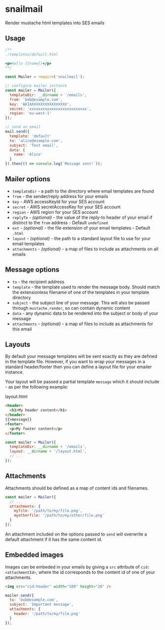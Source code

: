 # snailmail

Render mustache html templates into SES emails

## Usage

```js
/**
./templates/default.html

<p>Hello {{name}}</p>
**/

const Mailer = require('snailmail');

// configure mailer instance
const mailer = Mailer({
  templateDir: __dirname + '/emails',
  from: 'bob@example.com',
  key: 'AKIAXXXXXXXXXXXXXXXX',
  secret: 'xxxxxxxxxxxxxxxxxxxxxxxxxx',
  region: 'eu-west-1'
});

// send an email
mail.send({
  template: 'default'
  to: 'alice@example.com',
  subject: 'Test email',
  data: {
    name: 'Alice'
  }
}).then(() => console.log(`Message sent!`));
```

## Mailer options

* `templateDir` - a path to the directory where email templates are found
* `from` - the sender/reply address for your emails
* `key` - AWS accessKeyId for your SES account
* `secret` - AWS secretAccessKey for your SES account
* `region` - AWS region for your SES account
* `replyTo` - _(optional)_ - the value of the reply-to header of your email if distinct to the `from` address - Default `undefined`
* `ext` - _(optional)_ - the file extension of your email templates - Default `.html`
* `layout` - _(optional)_ - the path to a standard layout file to use for your email templates
* `attachments` - _(optional)_ - a map of files to include as attachments on all emails

## Message options

* `to` - the recipient address
* `template` - the template used to render the message body. Should match the extensionless filename of one of the templates in your template directory
* `subject` - the subject line of your message. This will also be passed through `mustache.render`, so can contain dynamic content
* `data` - any dynamic data to be rendered into the subject or body of your message
* `attachments` - _(optional)_ - a map of files to include as attachments for this email

## Layouts

By default your message templates will be sent exactly as they are defined in the template file. However, if you want to wrap your messages in a standard header/footer then you can define a layout file for your emailer instance.

Your layout will be passed a partial template `message` which it should include - as per the following example:

layout.html

```html
<header>
  <h1>My header content</h1>
</header>
{{>message}}
<footer>
  <p>My footer content</p>
</footer>
```

```js
const mailer = Mailer({
  templateDir: __dirname + '/emails',
  layout: __dirname + '/layout.html',
  // ...
});
```

## Attachments

Attachments should be defined as a map of content ids and filenames.

```js
const mailer = Mailer({
  // ...
  attachments: {
    myfile: '/path/to/my/file.png',
    myotherfile: '/path/to/my/other/file.png'
  }
});
```

An attachment included on the options passed to `send` will overwrite a default attachment if it has the same content id.

## Embedded images

Images can be embeded in your emails by giving a `src` attribute of `cid:<attachmentId>`, where the id corresponds to the content id of one of your attachments.

```html
<img src="cid:header" width="100" height="20" />
```

```js
mailer.send({
  to: 'bob@example.com',
  subject: 'Important message',
  attachments: {
    header: '/path/to/my/file.png'
  }
});
```

